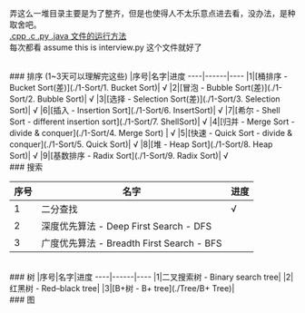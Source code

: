 弄这么一堆目录主要是为了整齐，但是也使得人不太乐意点进去看，没办法，是种取舍吧。  
[.cpp .c .py .java 文件的运行方法](Run.MD)  
每次都看 assume this is interview.py 这个文件就好了  

<br>
### 排序 (1~3天可以理解完这些)
|序号|名字|进度
----|------|----
|1|[桶排序 - Bucket Sort(差)](./1-Sort/1. Bucket Sort)| √ 
|2|[冒泡 - Bubble Sort(差)](./1-Sort/2. Bubble Sort)| √ 
|3|[选择 - Selection Sort(差)](./1-Sort/3. Selection Sort)| √ 
|6|[插入 - Insertion Sort](./1-Sort/6. InsertSort)|  √
|7|[希尔 - Shell Sort - different insertion sort](./1-Sort/7. ShellSort)|  √
|4|[归并 - Merge Sort - divide & conquer](./1-Sort/4. Merge Sort) | √
|5|[快速 - Quick Sort - divide & conquer](./1-Sort/5. Quick Sort)|  √ 
|8|[堆 - Heap Sort](./1-Sort/8. Heap Sort)|   √ 
|9|[基数排序 - Radix Sort](./1-Sort/9. Radix Sort)|   √ 


<br>
### 搜索

|序号|名字|进度
----|------|----
|1|二分查找|   √ 
|2|深度优先算法 - Deep First Search - DFS| 
|3|广度优先算法 - Breadth First Search - BFS| 



<br>
### 树  
|序号|名字|进度
----|------|----
|1|二叉搜索树 - Binary search tree| 
|2|红黑树 - Red–black tree| 
|3|[B+树 - B+ tree](./Tree/B+ Tree)| 


<br>
### 图

<br/>
<br/>































